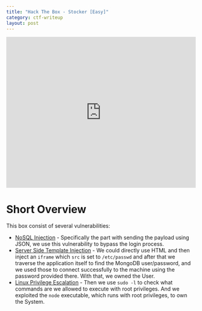 ```yaml
---
title: "Hack The Box - Stocker [Easy]"
category: ctf-writeup
layout: post
---
```


<iframe style="width:100%; height:400px;" src="https://www.youtube.com/embed/yUWk88U55_M" title="YouTube video player" frameborder="0" allow="accelerometer; autoplay; clipboard-write; encrypted-media; gyroscope; picture-in-picture; web-share" allowfullscreen></iframe>

# Short Overview

This box consist of several vulnerabilities:
* [NoSQL Injection](https://book.hacktricks.xyz/pentesting-web/nosql-injection) - Specifically the part with sending the payload using JSON, we use this vulnerability to bypass the login process.
* [Server Side Template Injection](https://book.hacktricks.xyz/pentesting-web/ssti-server-side-template-injection) - We could directly use HTML and then inject an `iframe` which `src` is set to `/etc/passwd` and after that we traverse the application itself to find the MongoDB user/password, and we used those to connect successfully to the machine using the password provided there. With that, we owned the User.
* [Linux Privilege Escalation](https://book.hacktricks.xyz/linux-hardening/privilege-escalation) - Then we use `sudo -l` to check what commands are we allowed to execute with root privileges. And we exploited the `node` executable, which runs with root privileges, to own the System.
